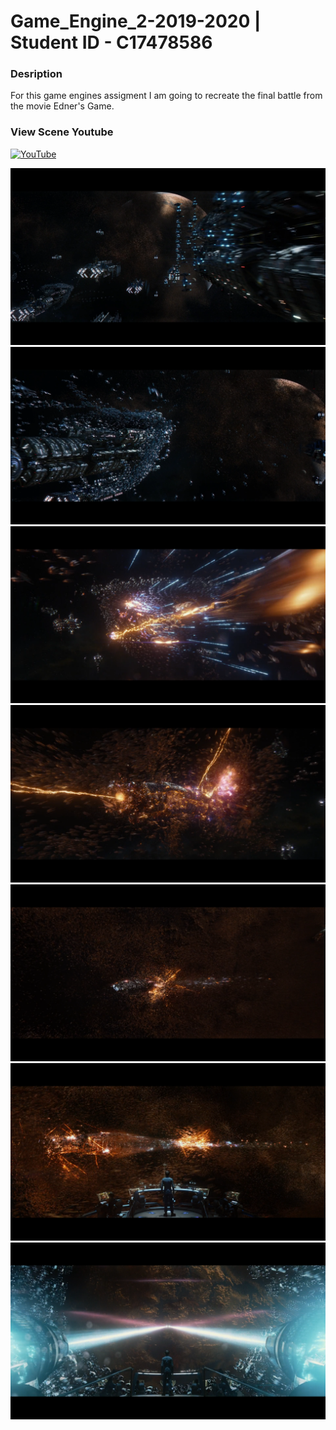 # Game_Engine_2-2019-2020 | Student ID - C17478586

### **Desription**
For this game engines assigment I am going to recreate the final battle from the movie Edner's Game.


### **View Scene Youtube**

[![YouTube](http://img.youtube.com/vi/IXdbCU3Mt_c&t/0.jpg)](https://www.youtube.com/watch?v=IXdbCU3Mt_c&t=120s)

![](Images/1%20Enemy%20Attacks.PNG)
![](Images/2%20Droneships%20surround%20main%20ship.PNG)
![](Images/3%20Mainship%20pushes%20forward.PNG)
![](Images/4%20Friendly%20ships%20explode.PNG)
![](Images/5%20Main%20ship%20continues%20to%20push%20forward.PNG)
![](Images/6%20Drone%20ships%20push%20forward.PNG)
![](Images/7%20Fire%20at%20planet.PNG)

